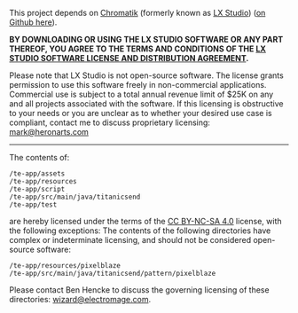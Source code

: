 This project depends on [Chromatik](https://chromatik.co/) (formerly known as [LX Studio](https://lx.studio/)) ([on Github here](https://github.com/heronarts/Chromatik)).

**BY DOWNLOADING OR USING THE LX STUDIO SOFTWARE OR ANY PART THEREOF, YOU AGREE TO THE TERMS AND CONDITIONS OF THE [LX STUDIO SOFTWARE LICENSE AND DISTRIBUTION AGREEMENT](https://chromatik.co/license/).**

Please note that LX Studio is not open-source software. The license grants permission to use this software freely in non-commercial applications. Commercial use is subject to a total annual revenue limit of $25K on any and all projects associated with the software. If this licensing is obstructive to your needs or you are unclear as to whether your desired use case is compliant, contact me to discuss proprietary licensing: mark@heronarts.com

---

The contents of:

    /te-app/assets
    /te-app/resources
    /te-app/script
    /te-app/src/main/java/titanicsend
    /te-app/test

are hereby licensed under the terms of the [CC BY-NC-SA 4.0](https://creativecommons.org/licenses/by-nc-sa/4.0/) license, with the following exceptions: The contents of the following directories have complex or indeterminate licensing, and should not be considered open-source software:

    /te-app/resources/pixelblaze
    /te-app/src/main/java/titanicsend/pattern/pixelblaze

Please contact Ben Hencke to discuss the governing licensing of these directories: wizard@electromage.com.
